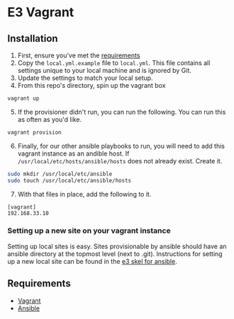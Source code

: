 # E3 Vagrant

## Installation

1. First, ensure you've met the [requirements](#requirements)
2. Copy the `local.yml.example` file to `local.yml`. This file contains all settings unique to your local machine and is ignored by Git.
3. Update the settings to match your local setup.
4. From this repo's directory, spin up the vagrant box
```bash
vagrant up
```
5. If the provisioner didn't run, you can run the following. You can run this as often as you'd like.
```bash
vagrant provision
```
6. Finally, for our other ansible playbooks to run, you will need to add this vagrant instance as an andible host. If `/usr/local/etc/hosts/ansible/hosts` does not already exist. Create it.
```bash
sudo mkdir /usr/local/etc/ansible
sudo touch /usr/local/etc/ansible/hosts
```
7. With that files in place, add the following to it.
```
[vagrant]
192.168.33.10
```

### Setting up a new site on your vagrant instance

Setting up local sites is easy. Sites provisionable by ansible should have an ansible directory at the topmost level (next to .git). Instructions for setting up a new local site can be found in the [e3 skel for ansible](https://github.com/elevatedthird/toolbox/tree/master/d7/skel/ansible).

## Requirements

* [Vagrant](http://docs.vagrantup.com/v2/installation/index.html)
* [Ansible](http://docs.ansible.com/intro_installation.html#getting-ansible)
